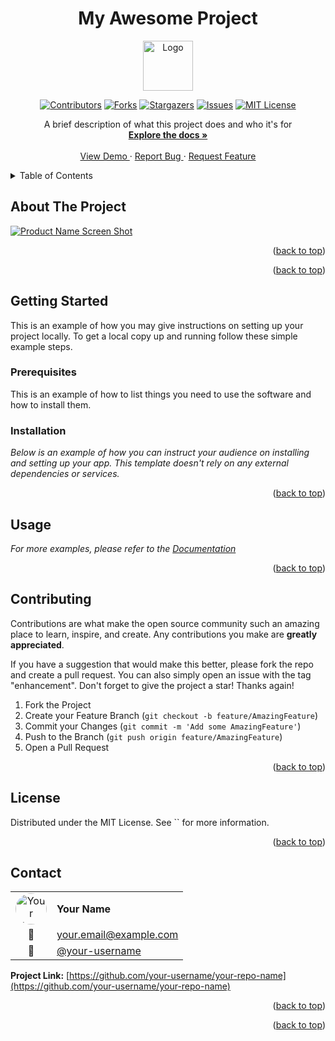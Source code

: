 <!--
*** Thanks for checking out the Best-README-Template. If you have a suggestion
*** that would make this better, please fork the repo and create a pull request
*** or simply open an issue with the tag "enhancement".
*** Don't forget to give the project a star!
*** Thanks again! Now go create something AMAZING! :D
-->
<!-- PROJECT LOGO AND TITLE -->
<!-- Improved compatibility of back to top link:
See: https://github.com/othneildrew/Best-README-Template/pull/73 -->
<a id="readme-top"></a>
<div align="center">
  <h1>My Awesome Project</h1>
  <a href="https://github.com/your-username/your-repo-name">
    <img src="images/logo.png" alt="Logo" width="80" height="80">
  </a>
</div>

<!-- PROJECT SHIELDS -->
<!--
*** I'm using markdown "reference style" links for readability.
*** Reference links are enclosed in brackets [ ] instead of parentheses ( ).
*** See the bottom of this document for the declaration of the reference variables
*** for contributors-url, forks-url, etc. This is an optional,
*** concise syntax you may use.
*** https://www.markdownguide.org/basic-syntax/#reference-style-links
-->

<div align="center">

[![Contributors][contributors-shield]][contributors-url]
[![Forks][forks-shield]][forks-url]
[![Stargazers][stars-shield]][stars-url]
[![Issues][issues-shield]][issues-url]
[![MIT License][license-shield]][license-url]
</div>
<!-- PROJECT DESCRIPTION -->

<div align="center">
  <p align="center">
    A brief description of what this project does and who it&#x27;s for
    <br />
    <a href="https://github.com/your-username/your-repo-name">
      <strong>Explore the docs »</strong>
    </a>
    <br />
    <br />
    <a href="https://github.com/your-username/your-repo-name">
      View Demo
    </a>
    ·
    <a href="https://github.com/your-username/your-repo-name/issues/new?labels=bug&template=bug-report---.md">
      Report Bug
    </a>
    ·
    <a href="https://github.com/your-username/your-repo-name/issues/new?labels=enhancement&template=feature-request---.md">
      Request Feature
    </a>
  </p>
</div>

<!-- TABLE OF CONTENTS -->

<details>
  <summary>Table of Contents</summary>
  <ol>
    <li>
      <a href="#about-the-project">About The Project</a>
    </li>
    <li>
      <a href="#getting-started">Getting Started</a>
      <ul>
        <li><a href="#prerequisites">Prerequisites</a></li>
        <li><a href="#installation">Installation</a></li>
      </ul>
    </li>
    <li><a href="#usage">Usage</a></li>
    <li><a href="#contributing">Contributing</a></li>
    <li><a href="#license">License</a></li>
    <li><a href="#contact">Contact</a></li>
    <li><a href="docs/FAQ.md">FAQ</a></li>
  </ol>
</details>

<!-- ABOUT THE PROJECT -->

## About The Project

[![Product Name Screen Shot][product-screenshot]](https://example.com)

<p align="right">(<a href="#readme-top">back to top</a>)</p>

<p align="right">(<a href="#readme-top">back to top</a>)</p>

<!-- GETTING STARTED -->

## Getting Started

This is an example of how you may give instructions on setting up your project
locally. To get a local copy up and running follow these simple example steps.

### Prerequisites

This is an example of how to list things you need to use the software and how
to install them.

### Installation

_Below is an example of how you can instruct your audience on installing and
setting up your app. This template doesn't rely on any external dependencies
or services._

<p align="right">(<a href="#readme-top">back to top</a>)</p>

<!-- USAGE EXAMPLES -->

## Usage

_For more examples, please refer to the [Documentation](https://example.com)_

<p align="right">(<a href="#readme-top">back to top</a>)</p>

<!-- ROADMAP -->
<!-- CONTRIBUTING -->

## Contributing

Contributions are what make the open source community such an amazing place to
learn, inspire, and create. Any contributions you make are **greatly appreciated**.

If you have a suggestion that would make this better, please fork the repo and
create a pull request. You can also simply open an issue with the tag
"enhancement". Don't forget to give the project a star! Thanks again!

1. Fork the Project
2. Create your Feature Branch (`git checkout -b feature/AmazingFeature`)
3. Commit your Changes (`git commit -m 'Add some AmazingFeature'`)
4. Push to the Branch (`git push origin feature/AmazingFeature`)
5. Open a Pull Request
<p align="right">(<a href="#readme-top">back to top</a>)</p>

<!-- LICENSE -->

## License

Distributed under the MIT License. See `` for more information.

<p align="right">(<a href="#readme-top">back to top</a>)</p>

<!-- CONTACT -->

## Contact

| | |
|:---:|:---|
| <img src="https://github.com/your-username.png" alt="Your Name" width="50" height="50" style="border-radius: 50%;"> | **Your Name** |
| 📧 | [your.email@example.com](mailto:your.email@example.com) |
| 🐙 | [@your-username](https://github.com/your-username) |

**Project Link:** [https://github.com/your-username/your-repo-name](https://github.com/your-username/your-repo-name)

<p align="right">(<a href="#readme-top">back to top</a>)</p>

<!-- ACKNOWLEDGMENTS -->

<p align="right">(<a href="#readme-top">back to top</a>)</p>

<!-- MARKDOWN LINKS & IMAGES -->
<!-- https://www.markdownguide.org/basic-syntax/#reference-style-links -->

[contributors-shield]: https://img.shields.io/github/contributors/your-username/your-repo-name.svg?style=for-the-badge
[contributors-url]: https://github.com/your-username/your-repo-name/graphs/contributors
[forks-shield]: https://img.shields.io/github/forks/your-username/your-repo-name.svg?style=for-the-badge
[forks-url]: https://github.com/your-username/your-repo-name/network/members
[stars-shield]: https://img.shields.io/github/stars/your-username/your-repo-name.svg?style=for-the-badge
[stars-url]: https://github.com/your-username/your-repo-name/stargazers
[issues-shield]: https://img.shields.io/github/issues/your-username/your-repo-name.svg?style=for-the-badge
[issues-url]: https://github.com/your-username/your-repo-name/issues
[license-shield]: https://img.shields.io/github/license/your-username/your-repo-name.svg?style=for-the-badge
[license-url]: https://github.com/your-username/your-repo-name/blob/master/
[product-screenshot]: images/screenshot.png
